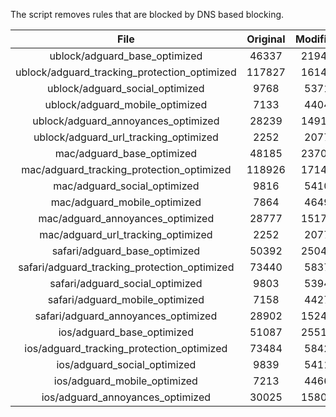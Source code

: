 The script removes rules that are blocked by DNS based blocking.


| File | Original | Modified |
|:----:|:-----:|:-----:|
| ublock/adguard_base_optimized | 46337 | 21941 |
| ublock/adguard_tracking_protection_optimized | 117827 | 16141 |
| ublock/adguard_social_optimized | 9768 | 5371 |
| ublock/adguard_mobile_optimized | 7133 | 4404 |
| ublock/adguard_annoyances_optimized | 28239 | 14919 |
| ublock/adguard_url_tracking_optimized | 2252 | 2077 |
| mac/adguard_base_optimized | 48185 | 23708 |
| mac/adguard_tracking_protection_optimized | 118926 | 17143 |
| mac/adguard_social_optimized | 9816 | 5410 |
| mac/adguard_mobile_optimized | 7864 | 4649 |
| mac/adguard_annoyances_optimized | 28777 | 15173 |
| mac/adguard_url_tracking_optimized | 2252 | 2077 |
| safari/adguard_base_optimized | 50392 | 25048 |
| safari/adguard_tracking_protection_optimized | 73440 | 5837 |
| safari/adguard_social_optimized | 9803 | 5394 |
| safari/adguard_mobile_optimized | 7158 | 4427 |
| safari/adguard_annoyances_optimized | 28902 | 15246 |
| ios/adguard_base_optimized | 51087 | 25512 |
| ios/adguard_tracking_protection_optimized | 73484 | 5842 |
| ios/adguard_social_optimized | 9839 | 5411 |
| ios/adguard_mobile_optimized | 7213 | 4466 |
| ios/adguard_annoyances_optimized | 30025 | 15800 |